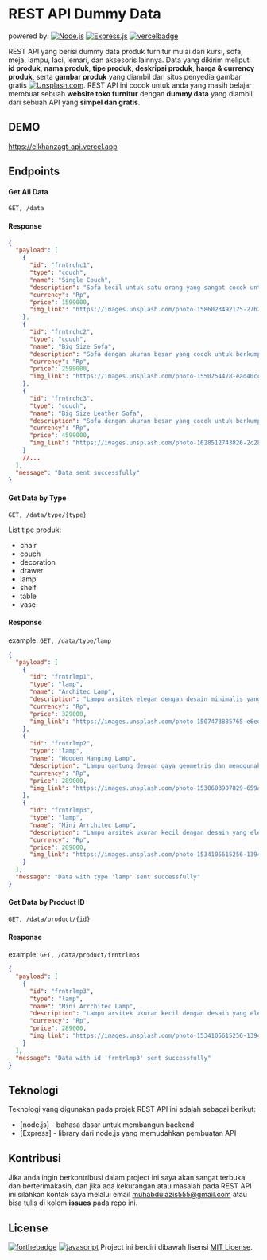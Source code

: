# REST API Dummy Data

powered by:
[![Node.js](https://img.shields.io/badge/-Node.js-green?style=for-the-badge)](https://nodejs.org) [![Express.js](https://img.shields.io/badge/express.js%20-%23404d59.svg?&style=for-the-badge)](https://expressjs.com)
[![vercelbadge](https://www.datocms-assets.com/31049/1618983297-powered-by-vercel.svg)](https://vercel.com)

REST API yang berisi dummy data produk furnitur mulai dari kursi, sofa, meja, lampu, laci, lemari, dan aksesoris lainnya. Data yang dikirim meliputi **id produk**, **nama produk**, **tipe produk**, **deskripsi produk**, **harga & currency produk**, serta **gambar produk** yang diambil dari situs penyedia gambar gratis [![Unsplash.com]()](https://unsplash.com). REST API ini cocok untuk anda yang masih belajar membuat sebuah **website toko furnitur** dengan **dummy data** yang diambil dari sebuah API yang **simpel dan gratis**.

## DEMO

https://elkhanzagt-api.vercel.app

## Endpoints

#### Get All Data

`GET, /data`

#### Response

```json
{
  "payload": [
    {
      "id": "frntrchc1",
      "type": "couch",
      "name": "Single Couch",
      "description": "Sofa kecil untuk satu orang yang sangat cocok untuk santai serambi membaca buku atau menyeduh teh hangat",
      "currency": "Rp",
      "price": 1599000,
      "img_link": "https://images.unsplash.com/photo-1586023492125-27b2c045efd7?ixlib=rb-4.0.3&ixid=MnwxMjA3fDB8MHxwaG90by1wYWdlfHx8fGVufDB8fHx8&auto=format&fit=crop&w=958&q=80"
    },
    {
      "id": "frntrchc2",
      "type": "couch",
      "name": "Big Size Sofa",
      "description": "Sofa dengan ukuran besar yang cocok untuk berkumpul dengan keluarga, menggunakan busa super-soft yang dilapisi dengan bahan yang halus dan lembut sehingga nyaman di kulit",
      "currency": "Rp",
      "price": 2599000,
      "img_link": "https://images.unsplash.com/photo-1550254478-ead40cc54513?ixlib=rb-4.0.3&ixid=MnwxMjA3fDB8MHxwaG90by1wYWdlfHx8fGVufDB8fHx8&auto=format&fit=crop&w=661&q=80"
    },
    {
      "id": "frntrchc3",
      "type": "couch",
      "name": "Big Size Leather Sofa",
      "description": "Sofa dengan ukuran besar yang cocok untuk berkumpul dengan keluarga, menggunakan busa super-soft yang dilapisi dengan bahan kulit berkualitas sehingga nyaman di kulit dan tidak mudah retak",
      "currency": "Rp",
      "price": 4599000,
      "img_link": "https://images.unsplash.com/photo-1628512743826-2c28a508ad5e?ixlib=rb-4.0.3&ixid=MnwxMjA3fDB8MHxwaG90by1wYWdlfHx8fGVufDB8fHx8&auto=format&fit=crop&w=627&q=80"
    }
    //...
  ],
  "message": "Data sent successfully"
}
```

#### Get Data by Type

`GET, /data/type/{type}`

List tipe produk:

- chair
- couch
- decoration
- drawer
- lamp
- shelf
- table
- vase

#### Response

example: `GET, /data/type/lamp`

```json
{
  "payload": [
    {
      "id": "frntrlmp1",
      "type": "lamp",
      "name": "Architec Lamp",
      "description": "Lampu arsitek elegan dengan desain minimalis yang cocok untuk memberikan efek ambience di sudut ruangan ataupun pada meja kerja anda",
      "currency": "Rp",
      "price": 329000,
      "img_link": "https://images.unsplash.com/photo-1507473885765-e6ed057f782c?ixlib=rb-4.0.3&ixid=MnwxMjA3fDB8MHxwaG90by1wYWdlfHx8fGVufDB8fHx8&auto=format&fit=crop&w=687&q=80"
    },
    {
      "id": "frntrlmp2",
      "type": "lamp",
      "name": "Wooden Hanging Lamp",
      "description": "Lampu gantung dengan gaya geometris dan menggunakan tekstur kayu sehingga menghasilkan desain yang elegan dan tentu saja minimalis",
      "currency": "Rp",
      "price": 289000,
      "img_link": "https://images.unsplash.com/photo-1530603907829-659ab5ec057b?ixlib=rb-4.0.3&ixid=MnwxMjA3fDB8MHxwaG90by1wYWdlfHx8fGVufDB8fHx8&auto=format&fit=crop&w=687&q=80"
    },
    {
      "id": "frntrlmp3",
      "type": "lamp",
      "name": "Mini Arrchitec Lamp",
      "description": "Lampu arsitek ukuran kecil dengan desain yang elegandan minimalis, cocok untuk diletakkan pada meja kerja atau belajar anda",
      "currency": "Rp",
      "price": 289000,
      "img_link": "https://images.unsplash.com/photo-1534105615256-13940a56ff44?ixlib=rb-4.0.3&ixid=MnwxMjA3fDB8MHxwaG90by1wYWdlfHx8fGVufDB8fHx8&auto=format&fit=crop&w=687&q=80"
    }
  ],
  "message": "Data with type 'lamp' sent successfully"
}
```

#### Get Data by Product ID

`GET, /data/product/{id}`

#### Response

example: `GET, /data/product/frntrlmp3`

```json
{
  "payload": [
    {
      "id": "frntrlmp3",
      "type": "lamp",
      "name": "Mini Arrchitec Lamp",
      "description": "Lampu arsitek ukuran kecil dengan desain yang elegandan minimalis, cocok untuk diletakkan pada meja kerja atau belajar anda",
      "currency": "Rp",
      "price": 289000,
      "img_link": "https://images.unsplash.com/photo-1534105615256-13940a56ff44?ixlib=rb-4.0.3&ixid=MnwxMjA3fDB8MHxwaG90by1wYWdlfHx8fGVufDB8fHx8&auto=format&fit=crop&w=687&q=80"
    }
  ],
  "message": "Data with id 'frntrlmp3' sent successfully"
}
```

## Teknologi

Teknologi yang digunakan pada projek REST API ini adalah sebagai berikut:

- [node.js] - bahasa dasar untuk membangun backend
- [Express] - library dari node.js yang memudahkan pembuatan API

## Kontribusi

Jika anda ingin berkontribusi dalam project ini saya akan sangat terbuka dan berterimakasih, dan jika ada kekurangan atau masalah pada REST API ini silahkan kontak saya melalui email muhabdulazis555@gmail.com atau bisa tulis di kolom **issues** pada repo ini.

## License

[![forthebadge](https://forthebadge.com/images/badges/built-with-love.svg)](https://forthebadge.com) [![javascript](https://forthebadge.com/images/badges/made-with-javascript.svg)](https://www.javascript.com)
Project ini berdiri dibawah lisensi [MIT License](https://raw.githubusercontent.com/satyawikananda/berita-indo-api/main/LICENSE?token=AH44ZFF4GHAMNS4WIL4FCC3ADZ4F6).
